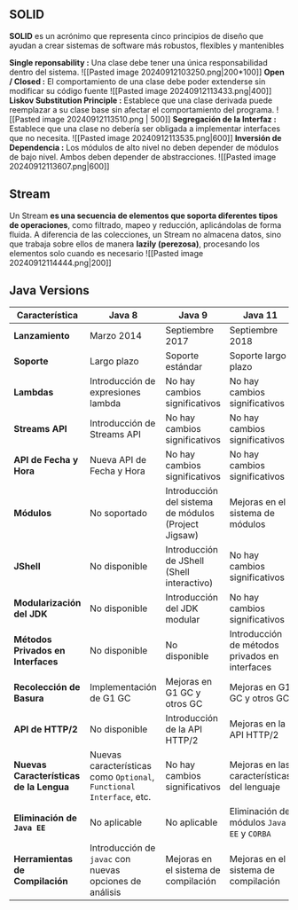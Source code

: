 ## **SOLID**
**SOLID** es un acrónimo que representa cinco principios de diseño que ayudan a crear sistemas de software más robustos, flexibles y mantenibles

**Single reponsability :** Una clase debe tener una única responsabilidad dentro del sistema.
	![[Pasted image 20240912103250.png|200*100]]
**Open / Closed :** El comportamiento de una clase debe poder extenderse sin modificar su código fuente
![[Pasted image 20240912113433.png|400]]
**Liskov Substitution Principle :** Establece que una clase derivada puede reemplazar a su clase base sin afectar el comportamiento del programa.
	![[Pasted image 20240912113510.png | 500]]
**Segregación de la Interfaz :** Establece que una clase no debería ser obligada a implementar interfaces que no necesita.
![[Pasted image 20240912113535.png|600]]
**Inversión de Dependencia :** Los módulos de alto nivel no deben depender de módulos de bajo nivel. Ambos deben depender de abstracciones.
	![[Pasted image 20240912113607.png|600]]
## **Stream**

Un Stream **es una secuencia de elementos que soporta diferentes tipos de operaciones**, como filtrado, mapeo y reducción, aplicándolas de forma fluida. A diferencia de las colecciones, un Stream no almacena datos, sino que trabaja sobre ellos de manera **lazily (perezosa)**, procesando los elementos solo cuando es necesario
![[Pasted image 20240912114444.png|200]]

## **Java Versions**

|Característica|Java 8|Java 9|Java 11|
|---|---|---|---|
|**Lanzamiento**|Marzo 2014|Septiembre 2017|Septiembre 2018|
|**Soporte**|Largo plazo|Soporte estándar|Soporte largo plazo|
|**Lambdas**|Introducción de expresiones lambda|No hay cambios significativos|No hay cambios significativos|
|**Streams API**|Introducción de Streams API|No hay cambios significativos|No hay cambios significativos|
|**API de Fecha y Hora**|Nueva API de Fecha y Hora|No hay cambios significativos|No hay cambios significativos|
|**Módulos**|No soportado|Introducción del sistema de módulos (Project Jigsaw)|Mejoras en el sistema de módulos|
|**JShell**|No disponible|Introducción de JShell (Shell interactivo)|No hay cambios significativos|
|**Modularización del JDK**|No disponible|Introducción del JDK modular|No hay cambios significativos|
|**Métodos Privados en Interfaces**|No disponible|No disponible|Introducción de métodos privados en interfaces|
|**Recolección de Basura**|Implementación de G1 GC|Mejoras en G1 GC y otros GC|Mejoras en G1 GC y otros GC|
|**API de HTTP/2**|No disponible|Introducción de la API HTTP/2|Mejoras en la API HTTP/2|
|**Nuevas Características de la Lengua**|Nuevas características como `Optional`, `Functional Interface`, etc.|No hay cambios significativos|Mejoras en las características del lenguaje|
|**Eliminación de `Java EE`**|No aplicable|No aplicable|Eliminación de módulos `Java EE` y `CORBA`|
|**Herramientas de Compilación**|Introducción de `javac` con nuevas opciones de análisis|Mejoras en el sistema de compilación|Mejoras en el sistema de compilación|

